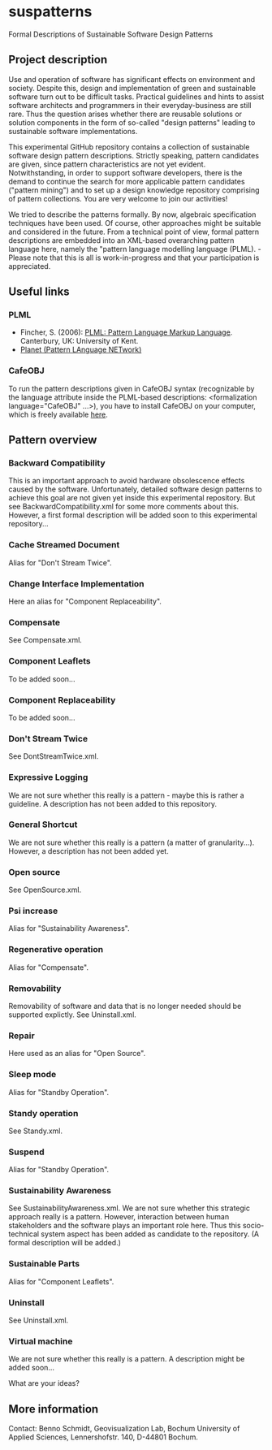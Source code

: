 # suspatterns
Formal Descriptions of Sustainable Software Design Patterns

## Project description
Use and operation of software has significant effects on environment and society. Despite this, design and implementation of 
green and sustainable software turn out to be difficult tasks. Practical guidelines and hints to assist software architects 
and programmers in their everyday-business are still rare. Thus the question arises whether there are reusable solutions or 
solution components in the form of so-called "design patterns" leading to sustainable software implementations. 

This experimental GitHub repository contains a collection of sustainable software design pattern descriptions. Strictly 
speaking, pattern candidates are given, since pattern characteristics are not yet evident. Notwithstanding, in order to support 
software developers, there is the demand to continue the search for more applicable pattern candidates ("pattern mining") and to 
set up a design knowledge repository comprising of pattern collections. You are very welcome to join our activities!

We tried to describe the patterns formally. By now, algebraic specification techniques have been used. Of course, other 
approaches might be suitable and considered in the future. From a technical point of view, formal pattern descriptions are 
embedded into an XML-based overarching pattern language here, namely the "pattern language modelling language (PLML). - Please 
note that this is all is work-in-progress and that your participation is appreciated.
 
## Useful links
### PLML
* Fincher, S. (2006): [PLML: Pattern Language Markup Language](https://www.cs.kent.ac.uk/people/staff/saf/patterns/plml.html). Canterbury, UK: University of Kent. 
* [Planet (Pattern LAnguage NETwork)](https://patternlanguagenetwork.wordpress.com)

### CafeOBJ
To run the pattern descriptions given in CafeOBJ syntax (recognizable by the language attribute inside the PLML-based 
descriptions: <formalization language="CafeOBJ" ...>), you have to install CafeOBJ on your computer, which is freely available 
[here](https://cafeobj.org/).

## Pattern overview
### Backward Compatibility
This is an important approach to avoid hardware obsolescence effects caused by the software. Unfortunately, detailed software 
design patterns to achieve this goal are not given yet inside this experimental repository. But see BackwardCompatibility.xml
for some more comments about this. However, a first formal description will be added soon to this experimental repository...
### Cache Streamed Document
Alias for "Don't Stream Twice".
### Change Interface Implementation
Here an alias for "Component Replaceability".
### Compensate
See Compensate.xml.
### Component Leaflets
To be added soon...
### Component Replaceability
To be added soon...
### Don't Stream Twice
See DontStreamTwice.xml.
### Expressive Logging
We are not sure whether this really is a pattern - maybe this is rather a guideline. A description has not been added to this 
repository.
### General Shortcut
We are not sure whether this really is a pattern (a matter of granularity...). However, a description has not been added yet.
### Open source
See OpenSource.xml.
### Psi increase
Alias for "Sustainability Awareness".
### Regenerative operation
Alias for "Compensate".
### Removability
Removability of software and data that is no longer needed should be supported explictly. See Uninstall.xml.
### Repair
Here used as an alias for "Open Source".
### Sleep mode
Alias for "Standby Operation".
### Standy operation
See Standy.xml.
### Suspend
Alias for "Standby Operation".
### Sustainability Awareness
See SustainabilityAwareness.xml. We are not sure whether this strategic approach really is a pattern. However, interaction 
between human stakeholders and the software plays an important role here. Thus this socio-technical system aspect has been 
added as candidate to the repository. (A formal description will be added.)
### Sustainable Parts
Alias for "Component Leaflets".
### Uninstall
See Uninstall.xml.
### Virtual machine
We are not sure whether this really is a pattern. A description might be added soon...
 
What are your ideas? 
 
## More information
Contact: Benno Schmidt, Geovisualization Lab, Bochum University of Applied Sciences, Lennershofstr. 140, D-44801 Bochum.
